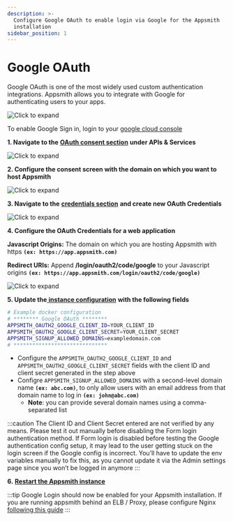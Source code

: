 ```yaml
---
description: >-
  Configure Google OAuth to enable login via Google for the Appsmith
  installation
sidebar_position: 1
---
```


# Google OAuth

Google OAuth is one of the most widely used custom authentication integrations. Appsmith allows you to integrate with Google for authenticating users to your apps.

![Click to expand](</img/Google_Login.png>)

To enable Google Sign in, login to your [google cloud console](https://console.cloud.google.com/)

**1. Navigate to the** [**OAuth consent section**](https://console.cloud.google.com/apis/credentials/consent) **under APIs & Services**

![Click to expand](</img/Google_OAuth_Consent_1.png>)

**2. Configure the consent screen with the domain on which you want to host Appsmith**

![Click to expand](</img/Google_OAuth_Consent.png>)

**3. Navigate to the** [**credentials section**](https://console.cloud.google.com/apis/credentials) **and create new OAuth Credentials**

![Click to expand](</img/Google_OAuth_Creds.png>)

**4. Configure the OAuth Credentials for a web application**

**Javascript Origins:** The domain on which you are hosting Appsmith with https **`(ex: https://app.appsmith.com)`**

**Redirect URIs:** Append **/login/oauth2/code/google** to your Javascript origins **`(ex: https://app.appsmith.com/login/oauth2/code/google)`**

![Click to expand](</img/Google_Oauth_Creds_2.png>)

**5. Update the**[ **instance configuration**](../) **with the following fields**

```bash
# Example docker configuration
# ******** Google OAuth ********
APPSMITH_OAUTH2_GOOGLE_CLIENT_ID=YOUR_CLIENT_ID
APPSMITH_OAUTH2_GOOGLE_CLIENT_SECRET=YOUR_CLIENT_SECRET
APPSMITH_SIGNUP_ALLOWED_DOMAINS=exampledomain.com
# ******************************
```

* Configure the `APPSMITH_OAUTH2_GOOGLE_CLIENT_ID` and `APPSMITH_OAUTH2_GOOGLE_CLIENT_SECRET` fields with the client ID and client secret generated in the step above
* Configre `APPSMITH_SIGNUP_ALLOWED_DOMAINS` with a second-level domain name **`(ex: abc.com)`**, to only allow users with an email address from that domain name to log in **`(ex: john@abc.com)`**
  * **Note**: you can provide several domain names using a comma-separated list

:::caution
The Client ID and Client Secret entered are not verified by any means. Please test it out manually before disabling the Form login authentication method. If Form login is disabled before testing the Google authentication config setup, it may lead to the user getting stuck on the login screen if the Google config is incorrect. You’ll have to update the env variables manually to fix this, as you cannot update it via the Admin settings page since you won’t be logged in anymore
:::

**6.** [**Restart the Appsmith instance**](../)

:::tip
Google Login should now be enabled for your Appsmith installation. If you are running appsmith behind an ELB / Proxy, please configure Nginx [following this guide](../../../../help-and-support/troubleshooting-guide/deployment-errors.md#oauth-sign-up-not-working)
:::
